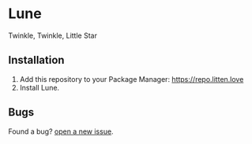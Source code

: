 # Lune

Twinkle, Twinkle, Little Star

## Installation

1. Add this repository to your Package Manager: https://repo.litten.love
2. Install Lune.

## Bugs

Found a bug? [open a new issue](https://github.com/Litteeen/Lune/issues/new).
